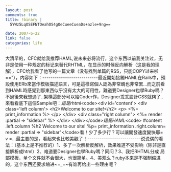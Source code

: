 ```yaml
--- 
layout: post
comments: true
title: !binary |
  5YWz5LqOSEFNTOeahOS4gOeCueeCueaDs+azle+9ng==

date: 2007-6-22
link: false
categories: life
---
```

大清早的，CFC就给我推荐HAML,说未来必将流行，这个东西以前我关注过，无非是使用一种规定的标记来替代RHTML，在显示的时候反向解析（这是我的理解），CFC给我看了他写的一篇文章（没有找到单篇的RSS，只能COPY过来啦==&quot;），内容如下：---------------------------最近開始接觸HAML在Rails中，預設使用ERb來當作模板描述語言，可是這樣寫個人認為非常醜也非常累...而之前看到HAML時感覺到那東西似乎沒有太大的可用性，難道要Designer也學Ruby嗎？不過後來我想通了..架構這部分可以給Coder作，Designer乖乖設計CSS就夠了..來看看底下這個Sample吧：*這是rhtml*&lt;code&gt;&lt;div id='content'&gt;    &lt;div class='left column'&gt;      &lt;h2&gt;Welcome to our site!&lt;/h2&gt;      &lt;p&gt;        &lt;%= print_information %&gt;      &lt;/p&gt;    &lt;/div&gt;    &lt;div class=&quot;right column&quot;&gt;      &lt;%= render :partial =&gt; &quot;sidebar&quot; %&gt;    &lt;/div&gt;  &lt;/div&gt;&lt;/code&gt;*這是HAML*&lt;code&gt;    #content    .left.column      %h2 Welcome to our site!      %p= print_information    .right.column= render :partial =&gt; &quot;sidebar&quot;&lt;/code&gt;看！少了多少行？可以讓開發速度變快耶= v =...最主要的是，看起來也比較美觀了！--------------------------说说偶的看法：（基本上是不推荐的）1、多了一次解析反解析，效果难道不受影响（除非是直接解析成html）2、难道要Designer也學Ruby嗎？同问？3、我把RHTML分成 局部模板，单个文件就不会很大，也很简单。4、美观么？ruby本来是不强制缩进的，这个东西还要求缩进~=_=~有谁再给出一些理由呢？
